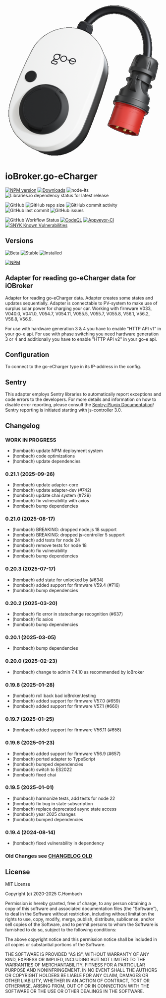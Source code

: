 ![Logo](admin/go-eCharger.png)

# ioBroker.go-eCharger

[![NPM version](https://img.shields.io/npm/v/iobroker.go-e-charger?style=flat-square)](https://www.npmjs.com/package/iobroker.go-e-charger)
[![Downloads](https://img.shields.io/npm/dm/iobroker.go-e-charger?label=npm%20downloads&style=flat-square)](https://www.npmjs.com/package/iobroker.go-e-charger)
![node-lts](https://img.shields.io/node/v-lts/iobroker.go-e-charger?style=flat-square)
![Libraries.io dependency status for latest release](https://img.shields.io/librariesio/release/npm/iobroker.go-e-charger?label=npm%20dependencies&style=flat-square)

![GitHub](https://img.shields.io/github/license/hombach/iobroker.go-e-charger?style=flat-square)
![GitHub repo size](https://img.shields.io/github/repo-size/hombach/iobroker.go-e-charger?logo=github&style=flat-square)
![GitHub commit activity](https://img.shields.io/github/commit-activity/m/hombach/iobroker.go-e-charger?logo=github&style=flat-square)
![GitHub last commit](https://img.shields.io/github/last-commit/hombach/iobroker.go-e-charger?logo=github&style=flat-square)
![GitHub issues](https://img.shields.io/github/issues/hombach/iobroker.go-e-charger?logo=github&style=flat-square)

![GitHub Workflow Status](https://img.shields.io/github/actions/workflow/status/hombach/iobroker.go-e-charger/node.js.yml?branch=master&logo=github&style=flat-square)
[![CodeQL](https://github.com/hombach/ioBroker.go-e-charger/actions/workflows/codeql-analysis.yml/badge.svg)](https://github.com/hombach/ioBroker.go-e-charger/actions/workflows/codeql-analysis.yml)
[![Appveyor-CI](https://ci.appveyor.com/api/projects/status/github/hombach/ioBroker.go-e-charger?branch=master&svg=true)](https://ci.appveyor.com/project/hombach/iobroker-go-e-charger)
[![SNYK Known Vulnerabilities](https://snyk.io/test/github/hombach/ioBroker.go-e-charger/badge.svg)](https://snyk.io/test/github/hombach/ioBroker.go-e-charger)

## Versions

![Beta](https://img.shields.io/npm/v/iobroker.go-e-charger.svg?color=red&label=beta)
![Stable](https://iobroker.live/badges/go-e-charger-stable.svg)
![Installed](https://iobroker.live/badges/go-e-charger-installed.svg)

[![NPM](https://nodei.co/npm/iobroker.go-e-charger.png?downloads=true)](https://nodei.co/npm/iobroker.go-e-charger/)

## Adapter for reading go-eCharger data for iOBroker

Adapter for reading go-eCharger data. Adapter creates some states and updates sequentially. Adapter is connectable to PV-system to make use of surplus solar power for charging your car. Working with firmware V033, V040.0, V041.0, V054.7, V054.11, V055.5, V055.7, V055.8, V56.1, V56.2, V56.8, V56.9.

For use with hardware generation 3 & 4 you have to enable "HTTP API v1" in your go-e api.
For use with phase switching you need hardware generation 3 or 4 and additionally you have to enable "HTTP API v2" in your go-e api.

## Configuration

To connect to the go-eCharger type in its IP-address in the config.

## Sentry

This adapter employs Sentry libraries to automatically report exceptions and code errors to the developers. For more details and information on how to disable error reporting, please consult the [Sentry-Plugin Documentation](https://github.com/ioBroker/plugin-sentry#plugin-sentry)! Sentry reporting is initiated starting with js-controller 3.0.

## Changelog
<!--
  Placeholder for the next version (at the beginning of the line):
  ### **WORK IN PROGRESS**
-->

### **WORK IN PROGRESS**

- (hombach) update NPM deployment system
- (hombach) code optimizations
- (hombach) update dependencies

### 0.21.1 (2025-09-26)

- (hombach) update adapter-core
- (hombach) update adapter-dev (#742)
- (hombach) update chai system (#729)
- (hombach) fix vulnerability with axios
- (hombach) bump dependencies

### 0.21.0 (2025-08-17)

- (hombach) BREAKING: dropped node.js 18 support
- (hombach) BREAKING: dropped js-controller 5 support
- (hombach) add tests for node 24
- (hombach) remove tests for node 18
- (hombach) fix vulnerability
- (hombach) bump dependencies

### 0.20.3 (2025-07-17)

- (hombach) add state for unlocked by (#634)
- (hombach) added support for firmware V59.4 (#716)
- (hombach) bump dependencies

### 0.20.2 (2025-03-20)

- (hombach) fix error in statechange recognition (#637)
- (hombach) fix axios
- (hombach) bump dependencies

### 0.20.1 (2025-03-05)

- (hombach) bump dependencies

### 0.20.0 (2025-02-23)

- (hombach) change to admin 7.4.10 as recommended by ioBroker

### 0.19.8 (2025-01-28)

- (hombach) roll back bad ioBroker.testing
- (hombach) added support for firmware V57.0 (#659)
- (hombach) added support for firmware V57.1 (#660)

### 0.19.7 (2025-01-25)

- (hombach) added support for firmware V56.11 (#658)

### 0.19.6 (2025-01-23)

- (hombach) added support for firmware V56.9 (#657)
- (hombach) ported adapter to TypeScript
- (hombach) bumped dependencies
- (hombach) switch to ES2022
- (hombach) fixed chai

### 0.19.5 (2025-01-01)

- (hombach) harmonize tests, add tests for node 22
- (hombach) fix bug in state subscription
- (hombach) replace deprecated async state access
- (hombach) year 2025 changes
- (hombach) bumped dependencies

### 0.19.4 (2024-08-14)

- (hombach) fixed vulnerability in dependency

### Old Changes see [CHANGELOG OLD](CHANGELOG_OLD.md)

## License
MIT License

Copyright (c) 2020-2025 C.Hombach

Permission is hereby granted, free of charge, to any person obtaining a copy
of this software and associated documentation files (the "Software"), to deal
in the Software without restriction, including without limitation the rights
to use, copy, modify, merge, publish, distribute, sublicense, and/or sell
copies of the Software, and to permit persons to whom the Software is
furnished to do so, subject to the following conditions:

The above copyright notice and this permission notice shall be included in all
copies or substantial portions of the Software.

THE SOFTWARE IS PROVIDED "AS IS", WITHOUT WARRANTY OF ANY KIND, EXPRESS OR
IMPLIED, INCLUDING BUT NOT LIMITED TO THE WARRANTIES OF MERCHANTABILITY,
FITNESS FOR A PARTICULAR PURPOSE AND NONINFRINGEMENT. IN NO EVENT SHALL THE
AUTHORS OR COPYRIGHT HOLDERS BE LIABLE FOR ANY CLAIM, DAMAGES OR OTHER
LIABILITY, WHETHER IN AN ACTION OF CONTRACT, TORT OR OTHERWISE, ARISING FROM,
OUT OF OR IN CONNECTION WITH THE SOFTWARE OR THE USE OR OTHER DEALINGS IN THE
SOFTWARE.
